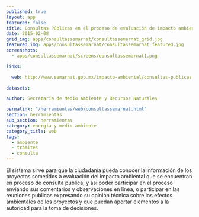 ```yaml
---
published: true
layout: app
featured: false
title: Consultas Públicas en el proceso de evaluación de impacto ambiental
date: 2015-02-08
grid_img: apps/consultassemarnat/consultassemarnat_grid.jpg
featured_img: apps/consultassemarnat/consultassemarnat_featured.jpg
screenshots:
  - apps/consultassemarnat/screens/consultassemarnat1.png

links:

  web: http://www.semarnat.gob.mx/impacto-ambiental/consultas-publicas

datasets:

author: Secretaría de Medio Ambiente y Recursos Naturales

permalink: "/herramientas/web/consultassemarnat.html"
section: herramientas
sub_section: herramientas
category: energia-y-medio-ambiente
category_title: web
tags:
  - ambiente
  - trámites
  - consulta
---
```


El sistema sirve para que la ciudadanía pueda conocer la información de los proyectos sometidos a evaluación del impacto ambiental que se encuentran en proceso de consulta pública, y así poder participar en el proceso enviando sus comentarios y observaciones en línea, o participar en las reuniones publicas expresando su opinión técnica sobre los efectos ambientales de los proyectos y que puedan aportar elementos a la autoridad para la toma de decisiones.
